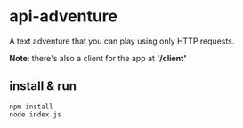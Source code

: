 # api-adventure
A text adventure that you can play using only HTTP requests.

**Note**: there's also a client for the app at **'/client'**

## install & run
```
npm install
node index.js
```
